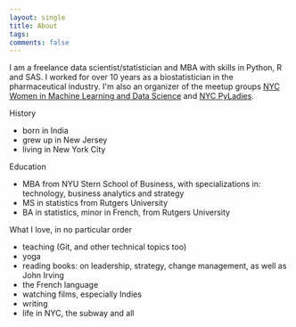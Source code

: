 ```yaml
---
layout: single
title: About
tags: 
comments: false
---
```


I am a freelance data scientist/statistician and MBA with skills in Python, R and SAS. I worked for over 10 years as a biostatistician in the pharmaceutical industry.  I'm also an organizer of the meetup groups [NYC Women in Machine Learning and Data Science](wimlds.org) and [NYC PyLadies](https://www.meetup.com/NYC-PyLadies/).

History
- born in India
- grew up in New Jersey
- living in New York City

Education
- MBA from NYU Stern School of Business, with specializations in: technology, business analytics and strategy
- MS in statistics from Rutgers University
- BA in statistics, minor in French, from Rutgers University

What I love, in no particular order
- teaching (Git, and other technical topics too)
- yoga
- reading books:  on leadership, strategy, change management, as well as John Irving
- the French language
- watching films, especially Indies
- writing
- life in NYC, the subway and all
 
